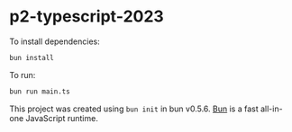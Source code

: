 # p2-typescript-2023

To install dependencies:

```bash
bun install
```

To run:

```bash
bun run main.ts
```

This project was created using `bun init` in bun v0.5.6. [Bun](https://bun.sh) is a fast all-in-one JavaScript runtime.
